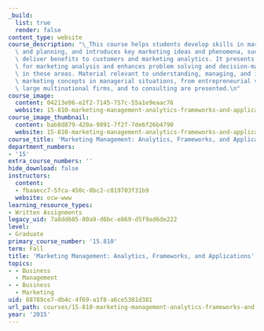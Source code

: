 ```yaml
---
_build:
  list: true
  render: false
content_type: website
course_description: "\_This course helps students develop skills in marketing analysis\
  \ and planning, and introduces key marketing ideas and phenomena, such as how to\
  \ deliver benefits to customers and marketing analytics. It presents a framework\
  \ for marketing analysis and enhances problem solving and decision-making abilities\
  \ in these areas. Material relevant to understanding, managing, and integrating\
  \ marketing concepts in managerial situations, from entrepreneurial ventures to\
  \ large multinational firms, and to consulting are presented.\n"
course_image:
  content: 04213e06-e2f2-7145-757c-55a1e9eaac76
  website: 15-810-marketing-management-analytics-frameworks-and-applications-fall-2015
course_image_thumbnail:
  content: bab8d879-420a-9891-7f2f-7de6f26b4790
  website: 15-810-marketing-management-analytics-frameworks-and-applications-fall-2015
course_title: 'Marketing Management: Analytics, Frameworks, and Applications'
department_numbers:
- '15'
extra_course_numbers: ''
hide_download: false
instructors:
  content:
  - fbaaecc7-5fca-450c-0bc2-c819703f31b9
  website: ocw-www
learning_resource_types:
- Written Assignments
legacy_uid: 7a8dd605-80a9-d6bc-e869-d5f9ad6de222
level:
- Graduate
primary_course_number: '15.810'
term: Fall
title: 'Marketing Management: Analytics, Frameworks, and Applications'
topics:
- - Business
  - Management
- - Business
  - Marketing
uid: 88789ce7-db4c-4f69-a1f8-a6ce5381d381
url_path: courses/15-810-marketing-management-analytics-frameworks-and-applications-fall-2015
year: '2015'
---
```

